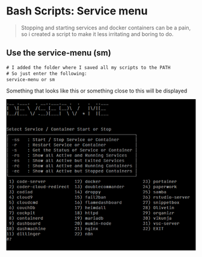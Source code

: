 # Bash Scripts: Service menu

> Stopping and starting services and docker containers can be a pain, so i created a script to make it less irritating and boring to do.

## Use the service-menu (sm)

```shell
# I added the folder where I saved all my scripts to the PATH
# So just enter the following:
service-menu or sm
```

Something that looks like this or something close to this will be displayed

![Service Menu](serviceMenu.png)
